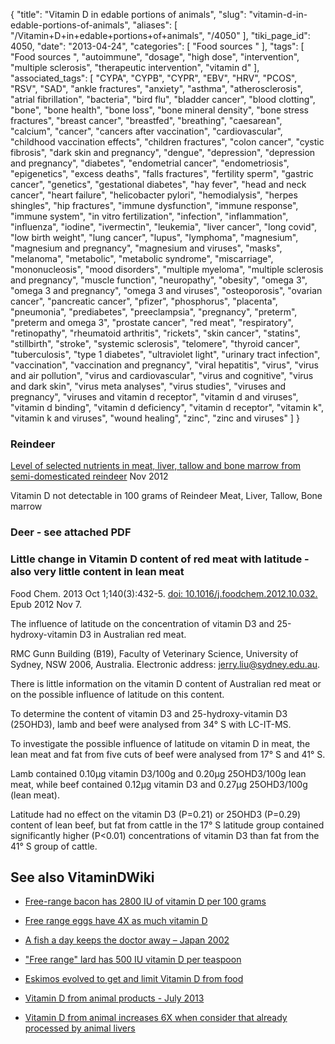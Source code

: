 {
    "title": "Vitamin D in edable portions of animals",
    "slug": "vitamin-d-in-edable-portions-of-animals",
    "aliases": [
        "/Vitamin+D+in+edable+portions+of+animals",
        "/4050"
    ],
    "tiki_page_id": 4050,
    "date": "2013-04-24",
    "categories": [
        "Food sources "
    ],
    "tags": [
        "Food sources ",
        "autoimmune",
        "dosage",
        "high dose",
        "intervention",
        "multiple sclerosis",
        "therapeutic intervention",
        "vitamin d"
    ],
    "associated_tags": [
        "CYPA",
        "CYPB",
        "CYPR",
        "EBV",
        "HRV",
        "PCOS",
        "RSV",
        "SAD",
        "ankle fractures",
        "anxiety",
        "asthma",
        "atherosclerosis",
        "atrial fibrillation",
        "bacteria",
        "bird flu",
        "bladder cancer",
        "blood clotting",
        "bone",
        "bone health",
        "bone loss",
        "bone mineral density",
        "bone stress fractures",
        "breast cancer",
        "breastfed",
        "breathing",
        "caesarean",
        "calcium",
        "cancer",
        "cancers after vaccination",
        "cardiovascular",
        "childhood vaccination effects",
        "children fractures",
        "colon cancer",
        "cystic fibrosis",
        "dark skin and pregnancy",
        "dengue",
        "depression",
        "depression and pregnancy",
        "diabetes",
        "endometrial cancer",
        "endometriosis",
        "epigenetics",
        "excess deaths",
        "falls fractures",
        "fertility sperm",
        "gastric cancer",
        "genetics",
        "gestational diabetes",
        "hay fever",
        "head and neck cancer",
        "heart failure",
        "helicobacter pylori",
        "hemodialysis",
        "herpes shingles",
        "hip fractures",
        "immune dysfunction",
        "immune response",
        "immune system",
        "in vitro fertilization",
        "infection",
        "inflammation",
        "influenza",
        "iodine",
        "ivermectin",
        "leukemia",
        "liver cancer",
        "long covid",
        "low birth weight",
        "lung cancer",
        "lupus",
        "lymphoma",
        "magnesium",
        "magnesium and pregnancy",
        "magnesium and viruses",
        "masks",
        "melanoma",
        "metabolic",
        "metabolic syndrome",
        "miscarriage",
        "mononucleosis",
        "mood disorders",
        "multiple myeloma",
        "multiple sclerosis and pregnancy",
        "muscle function",
        "neuropathy",
        "obesity",
        "omega 3",
        "omega 3 and pregnancy",
        "omega 3 and viruses",
        "osteoporosis",
        "ovarian cancer",
        "pancreatic cancer",
        "pfizer",
        "phosphorus",
        "placenta",
        "pneumonia",
        "prediabetes",
        "preeclampsia",
        "pregnancy",
        "preterm",
        "preterm and omega 3",
        "prostate cancer",
        "red meat",
        "respiratory",
        "retinopathy",
        "rheumatoid arthritis",
        "rickets",
        "skin cancer",
        "statins",
        "stillbirth",
        "stroke",
        "systemic sclerosis",
        "telomere",
        "thyroid cancer",
        "tuberculosis",
        "type 1 diabetes",
        "ultraviolet light",
        "urinary tract infection",
        "vaccination",
        "vaccination and pregnancy",
        "viral hepatitis",
        "virus",
        "virus and air pollution",
        "virus and cardiovascular",
        "virus and cognitive",
        "virus and dark skin",
        "virus meta analyses",
        "virus studies",
        "viruses and pregnancy",
        "viruses and vitamin d receptor",
        "vitamin d and viruses",
        "vitamin d binding",
        "vitamin d deficiency",
        "vitamin d receptor",
        "vitamin k",
        "vitamin k and viruses",
        "wound healing",
        "zinc",
        "zinc and viruses"
    ]
}


### Reindeer

[Level of selected nutrients in meat, liver, tallow and bone marrow from semi-domesticated reindeer](http://www.circumpolarhealthjournal.net/index.php/ijch/article/view/17997/html) Nov 2012

Vitamin D not detectable in  100 grams of Reindeer	Meat, 	Liver, Tallow,	Bone marrow 

### Deer - see attached PDF

### Little change in Vitamin D content of red meat with latitude - also very little content in lean meat

Food Chem. 2013 Oct 1;140(3):432-5. [doi: 10.1016/j.foodchem.2012.10.032.](https://doi.org/10.1016/j.foodchem.2012.10.032.) Epub 2012 Nov 7.

The influence of latitude on the concentration of vitamin D3 and 25-hydroxy-vitamin D3 in Australian red meat.

RMC Gunn Building (B19), Faculty of Veterinary Science, University of Sydney, NSW 2006, Australia. Electronic address: jerry.liu@sydney.edu.au.

There is little information on the vitamin D content of Australian red meat or on the possible influence of latitude on this content. 

To determine the content of vitamin D3 and 25-hydroxy-vitamin D3 (25OHD3), lamb and beef were analysed from 34° S with LC-IT-MS. 

To investigate the possible influence of latitude on vitamin D in meat, the lean meat and fat from five cuts of beef were analysed from 17° S and 41° S. 

Lamb contained 0.10μg vitamin D3/100g and 0.20μg 25OHD3/100g lean meat, while beef contained 0.12μg vitamin D3 and 0.27μg 25OHD3/100g (lean meat). 

Latitude had no effect on the vitamin D3 (P=0.21) or 25OHD3 (P=0.29) content of lean beef, but fat from cattle in the 17° S latitude group contained significantly higher (P<0.01) concentrations of vitamin D3 than fat from the 41° S group of cattle.

## See also VitaminDWiki

* [Free-range bacon has 2800 IU of vitamin D per 100 grams](/posts/free-range-bacon-has-2800-iu-of-vitamin-d-per-100-grams)

* [Free range eggs have 4X as much vitamin D](/tags/free-range-eggs-have-4x-as-much-vitamin-d.html)

* [A fish a day keeps the doctor away – Japan 2002](/tags/a-fish-a-day-keeps-the-doctor-away-japan-2002.html)

* ["Free range" lard has 500 IU vitamin D per teaspoon](/tags/free-range-lard-has-500-iu-vitamin-d-per-teaspoon.html)

* [Eskimos evolved to get and limit Vitamin D from food](/tags/eskimos-evolved-to-get-and-limit-vitamin-d-from-food.html) 

* [Vitamin D from animal products - July 2013](/posts/vitamin-d-from-animal-products)

* [Vitamin D from animal increases 6X when consider that already processed by animal livers](/posts/vitamin-d-from-animal-increases-6x-when-consider-that-already-processed-by-animal-livers)